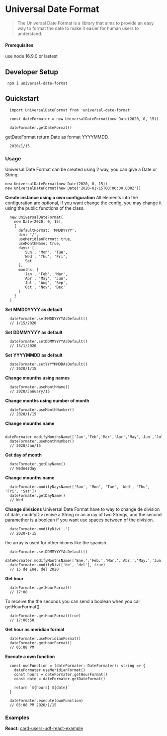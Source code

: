 # Universal Date Format
> The Universal Date Format is a library that aims to provide an easy way to format the date to make it easier for human users to understand.

#### Prerequisites
use node 16.9.0 or lastest

## Developer Setup
```
 npm i universal-date-format
```
## Quickstart
```
  import UniversalDateFormat from 'universal-date-format'

  const dateFormater = new UniversalDateFormat(new Date(2020, 0, 15))

  dateFormater.getDateFormat()
```

getDateFormat return Date as format YYYYMMDD.

```
  2020/1/15
```

### Usage
Universal Date Format can be created using 2 way, you can give a Date or String.
```
new UniversalDateFormat(new Date(2020, 0, 15))
new UniversalDateFormat(new Date('2020-01-15T00:00:00.000Z'))
```

**Create instance using a own configuration**
All elements into the configuration are optional, if you want change the config,
you may change it using the public functions of the class.
```
  new UniversalDateFormat(
    new Date(2020, 0, 15),
    {
      defaultFormat: 'MMDDYYYY',
      div: '/',
      useMeridianFormat: true,
      useMonthName: true,
      days: [
        'Sun', 'Mon', 'Tue',
        'Wed', 'Thu', 'Fri',
        'Sat'
      ],
      months: [
        'Jan', 'Feb', 'Mar',
        'Apr', 'May', 'Jun',
        'Jul', 'Aug', 'Sep',
        'Oct', 'Nov', 'Dec'
      ]
    }
  )
```

**Set MMDDYYYY as default**
```
  dateFormater.setMMDDYYYYAsDefault()
  // 1/15/2020
```

**Set DDMMYYYY as default**
```
  dateFormater.setDDMMYYYYAsDefault()
  // 15/1/2020
```

**Set YYYYMMDD as default**
```
  dateFormater.setYYYYMMDDAsDefault()
  // 2020/1/15
```

**Change mounths using names**
```
  dateFormater.useMonthName()
  // 2020/January/15
```

**Change months using number of month**
```
  dateFormater.useMonthNumber()
  // 2020/1/15
```

**Change mounths name**
```
  dateFormater.modifyMonthsName(['Jan','Feb','Mar','Apr','May','Jun','Jul','Aug','Sep','Oct','Nov','Dec'])
  dateFormater.useMonthNumber()
  // 2020/Jan/15
```

**Get day of month**
```
  dateFormater.getDayName()
  // Wednesday
```

**Change mounths name**
```
  dateFormater.modifyDaysName(['Sun', 'Mon', 'Tue', 'Wed', 'Thu', 'Fri', 'Sat'])
  dateFormater.getDayName()
  // Wed
```

**Change divisions**
Universal Date Format have to way to change de division of date, modifyDiv recive a String or an array of two Strings, and the second paramether is a boolean if you want use spaces between of the division.
```
  dateFormater.modifyDiv('-')
  // 2020-1-15
```

the array is used for other idioms like the spanish.

```
  dateFormater.setDDMMYYYYAsDefault()
  dateFormater.modifyMonthsName(['Ene.','Feb.','Mar.','Abr.','May.','Jun.','Jul.','Ago.','Sep.','Oct.','Nov.','Dec.'])
  dateFormater.modifyDiv(['de', 'del'], true)
  // 15 de Ene. del 2020
```

**Get hour**
```
  dateFormater.getHourFormat()
  // 17:08
```

To receive  the the seconds you can send a boolean when you call getHourFormat().

```
  dateFormater.getHourFormat(true)
  // 17:08:58
```

**Get hour as meridian format**
```
  dateFormater.useMeridianFormat()
  dateFormater.getHourFormat()
  // 05:08 PM
```

**Execute a own function**
```
  const ownFunction = (dateFormater: DateFormater): string => {
    dateFormater.useMeridianFormat()
    const hours = dateFormater.getHourFormat()
    const date = dateFormater.getDateFormat()

    return `${hours} ${date}`
  }

  dateFormater.execute(ownFunction)
  // 05:08 PM 2020/1/15
```

### Examples
**React:** [card-users-udf-react-example](https://github.com/EnriqueMendozaPrrfect/card-users-udf-react-example)

